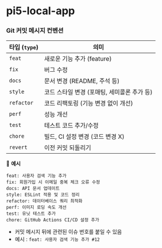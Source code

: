 # pi5-local-app

### Git 커밋 메시지 컨벤션

| 타입 (`type`) | 의미                         |
| ----------- | -------------------------- |
| `feat`      | 새로운 기능 추가 (feature)        |
| `fix`       | 버그 수정                      |
| `docs`      | 문서 변경 (README, 주석 등)       |
| `style`     | 코드 스타일 변경 (포매팅, 세미콜론 추가 등) |
| `refactor`  | 코드 리팩토링 (기능 변경 없이 개선)      |
| `perf`      | 성능 개선                      |
| `test`      | 테스트 코드 추가/수정               |
| `chore`     | 빌드, CI 설정 변경 (코드 변경 X)     |
| `revert`    | 이전 커밋 되돌리기                 |

📌 **예시**

```plaintext
feat: 사용자 검색 기능 추가
fix: 회원가입 시 이메일 중복 체크 오류 수정
docs: API 문서 업데이트
style: ESLint 적용 및 코드 정리
refactor: 데이터베이스 쿼리 최적화
perf: 이미지 로딩 속도 개선
test: 유닛 테스트 추가
chore: GitHub Actions CI/CD 설정 추가
```

- 커밋 메시지 뒤에 관련된 이슈 번호를 붙일 수 있음
- 예시 : ```feat: 사용자 검색 기능 추가 #12```

